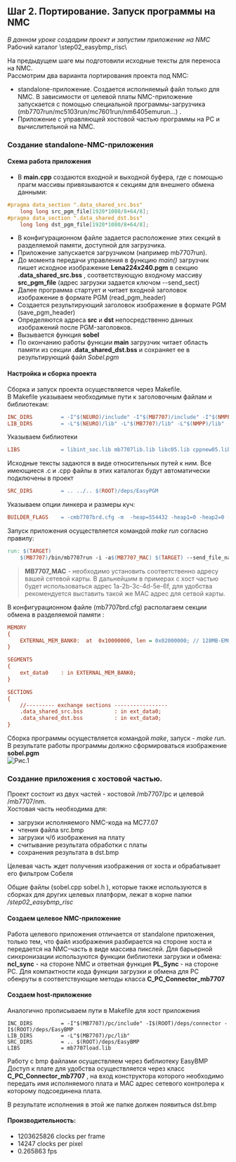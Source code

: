 ## Шаг 2. Портирование. Запуск программы на NMC 

*В данном уроке создадим  проект и запустим приложение на NMC*  
Рабочий каталог \step02_easybmp_risc\

На предыдущем шаге мы подготовили исходные тексты для переноcа на NMC.  
Рассмотрим два варианта портирования проекта под NMC:  
- standalone-приложение. Создается исполняемый файл только для NMC. В зависимости от целевой платы NMC-приложение запускается с помощью специальной программы-загрузчика (mb7707run/mc5103run/mc7601run/nm6405emurun...) . 
- Приложение с управляющей хостовой частью программы на PC и вычислительной на NMC.

### Создание standalone-NMC-приложения

#### Схема работа приложения
- В **main.cpp** создаются входной и выходной буфера, где с помощью прагм массивы привязываются к секциям для внешнего обмена данными:   
```cpp
#pragma data_section ".data_shared_src.bss"
	long long src_pgm_file[1920*1080/8+64/8];
#pragma data_section ".data_shared_dst.bss"
	long long dst_pgm_file[1920*1080/8+64/8];
```
- В конфигурационном файле задается расположение этих секций в разделяемой памяти, доступной для загрузчика. 
- Приложение запускается загрузчиком (например mb7707run). 
- До момента передачи управления в функцию *main()* загрузчик пишет исходное изображение **Lena224x240.pgm** в секцию **.data_shared_src.bss** , соответствующую входному массиву **src_pgm_file** (адрес загрузки задается ключом --send_sect) 
- Далее программа стартует и читает входной заголовок изображение в формате PGM (read_pgm_header)  
- Создается результирующий заголовок изображение в формате PGM (save_pgm_header)
- Определяются адреса **src** и **dst** непосредственно данных изображений после PGM-заголовков.  
- Вызывается функция **sobel**
- По окончанию работы функции **main** загрузчик читает область памяти из секции **.data_shared_dst.bss**  и сохраняет ее в результирующий файл *Sobel.pgm*


#### Настройка  и сборка проекта 
Сборка и запуск проекта осуществляется через Makefile.  
В Makefile  указываем необходимые пути к заголовочным файлам и библиотекам:  
```mk
INC_DIRS         = -I"$(NEURO)/include" -I"$(MB7707)/include" -I"$(NMPP)/include" -I. -I../.. -I$(ROOT)/deps/EasyPGM
LIB_DIRS         = -L"$(NEURO)/lib" -L"$(MB7707)/lib" -L"$(NMPP)/lib"
```
Указываем библиотеки
```mk
LIBS             = libint_soc.lib mb7707lib.lib libc05.lib cppnew05.lib nmpp_NMC3.lib
```
Исходные тексты задаются в виде относительных путей к ним. Все имеющиеся .c и .cpp файлы в этих каталогах будут автоматически подключены в проект
```mk
SRC_DIRS         = .. ../.. $(ROOT)/deps/EasyPGM
```

Указываем опции линкера и размеры куч:
```mk
BUILDER_FLAGS    = -cmb7707brd.cfg -m  -heap=554432 -heap1=0 -heap2=0 -heap3=0 -full_names -o$(TARGET) $(LIB_DIRS)
```

Запуск приложения осуществляется командой *make run* согласно правилу:
```mk
run: $(TARGET)
	$(MB7707)/bin/mb7707run -i -a$(MB7707_MAC) $(TARGET) --send_file_name=$(ROOT)/input/Lena224x240.pgm --send_sect=.data_shared_src.bss --recv_file_name=Sobel.pgm --recv_sect=.data_shared_dst.bss  --recv_size=0x348a
```
> **MB7707_MAC** - необходимо установить соответственно адресу вашей сетевой карты. 
> В дальнейшим в примерах c хост частью будет использоваться адрес 1a-2b-3c-4d-5e-6f, для удобства рекомендуется выставить такой же MAC адрес для сетвой карты.


В конфигурационном файле (mb7707brd.cfg) располагаем секции обмена в разделяемой памяти :
```cfg
MEMORY
{
    EXTERNAL_MEM_BANK0:  at  0x10000000, len = 0x02000000; // 128MB-EM0-DDR (ARM:0x40000000    0x7fffffff) 
}

SEGMENTS
{
    ext_data0    : in EXTERNAL_MEM_BANK0;
}

SECTIONS
{
    //--------- exchange sections -----------------
    .data_shared_src.bss          : in ext_data0;
    .data_shared_dst.bss          : in ext_data0;
}
```

Сборка программы осуществляется командой *make*, запуск - *make run*.   
В результате работы программы должно сформироваться изображение **sobel.pgm**  
![Рис.1](http://savepic.ru/7691336.png)



### Создание приложения с хостовой частью. 

Проект состоит из двух частей - хостовой /mb7707/pc и целевой /mb7707/nm.  
Хостовая часть необходима для:  
- загрузки исполняемого NMC-кода на МС77.07 
- чтения  файла src.bmp  
- загрузки ч/б изображения на плату  
- считывание результата обработки с платы  
- сохранения результата в dst.bmp  

Целевая часть ждет получения изображения от хоста и обрабатывает его фильтром Собеля 

Общие файлы (sobel.cpp sobel.h ), которые также используются в сборках для других целевых платформ, лежат в корне папки */step02_easybmp_risc*

#### Создаем целевое NMC-приложение
Работа целевого приложения отличается от standalone приложения, только тем, что файл изображения разбирается на стороне хоста и передается на NMC-часть в виде массива пикслей.
Для барьерной синхронизации используются функции библиотеки загрузки и обмена: **ncl_sync** - на стороне NMC и ответная функция **PL_Sync** - на стороне PC.
Для компактности кода функции загрузки и обмена для PC обенруты в соответствующие методы класса **C_PC_Connector_mb7707** 

#### Создаем host-приложение
Аналогично прописываем пути в Makefile для хост приложения
```
INC_DIRS         = -I"$(MB7707)/pc/include" -I$(ROOT)/deps/connector -I$(ROOT)/deps/EasyBMP
LIB_DIRS         = -L"$(MB7707)/pc/lib"
SRC_DIRS         = .. $(ROOT)/deps/EasyBMP
LIBS             = mb7707load.lib
```
Работу с bmp файлами осуществляем через библиотеку EasyBMP
Доступ к плате для удобства осуществляется через класс **C_PC_Connector_mb7707** , на вход конструктора которого необходимо передать имя исполняемого плата и MAC адрес сетевого контролера к которому подсоединена плата.


В результате исполнения в этой же папке должен появиться dst.bmp

#### Производительность: 
- 1203625826 clocks per frame 
- 14247 clocks per pixel
- 0.265863 fps




 



